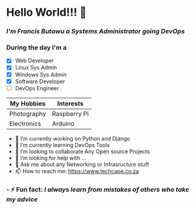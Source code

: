 <h1> Hello World!!! 👋<br> </h1>
 <h3><em>I'm <span> Francis Butawu</span> a Systems Administrator going DevOps</em></h3>


<h3>During the day I'm  a </h3>

- [x] Web Developer
- [x] Linux Sys Admin
- [x] Windows Sys Admin
- [x] Software Developer
- [ ] DevOps Engineer

My Hobbies | Interests
------------ | -------------
Photography| Raspberry Pi
Electronics | Arduino


<!--**alpha-geek/alpha-geek** is a ✨ _special_ ✨ repository because its `README.md` (this file) appears on your GitHub -->
- 🔭 I’m currently working on Python and Django<br>
- 🌱 I’m currently learning DevOps Tools <br>
- 👯 I’m looking to collaborate Any Open source Projects <br>
- 🤔 I’m looking for help with ...<br>
- 💬 Ask me about any Networking or Infrasructure stuff <br>
-  📫 How to reach me: https://www.techcape.co.za<br>
<h3>- ⚡ Fun fact: <em>I always learn from mistakes of others who take my advice<em></h3><br>

